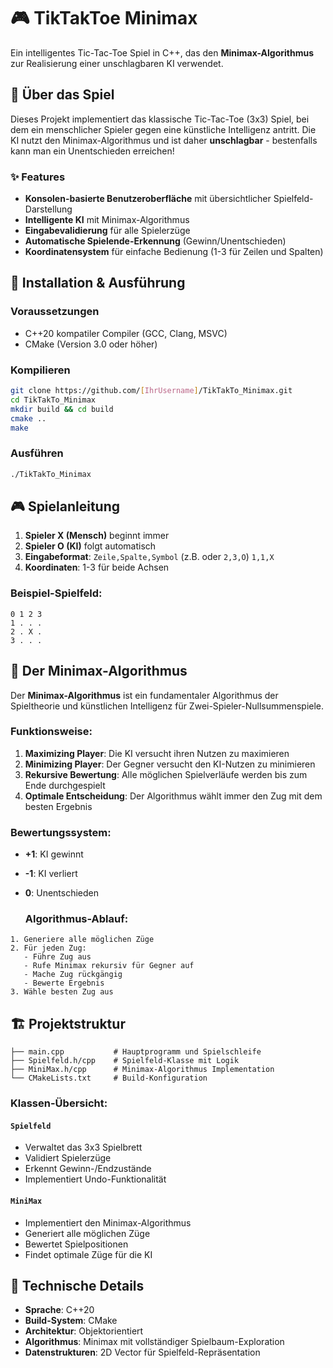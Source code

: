 # 🎮 TikTakToe Minimax
Ein intelligentes Tic-Tac-Toe Spiel in C++, das den **Minimax-Algorithmus** zur Realisierung einer unschlagbaren KI verwendet.
## 🎯 Über das Spiel
Dieses Projekt implementiert das klassische Tic-Tac-Toe (3x3) Spiel, bei dem ein menschlicher Spieler gegen eine künstliche Intelligenz antritt. Die KI nutzt den Minimax-Algorithmus und ist daher **unschlagbar** - bestenfalls kann man ein Unentschieden erreichen!
### ✨ Features
- **Konsolen-basierte Benutzeroberfläche** mit übersichtlicher Spielfeld-Darstellung
- **Intelligente KI** mit Minimax-Algorithmus
- **Eingabevalidierung** für alle Spielerzüge
- **Automatische Spielende-Erkennung** (Gewinn/Unentschieden)
- **Koordinatensystem** für einfache Bedienung (1-3 für Zeilen und Spalten)

## 🚀 Installation & Ausführung
### Voraussetzungen
- C++20 kompatiler Compiler (GCC, Clang, MSVC)
- CMake (Version 3.0 oder höher)
  
### Kompilieren
``` bash
git clone https://github.com/[IhrUsername]/TikTakTo_Minimax.git
cd TikTakTo_Minimax
mkdir build && cd build
cmake ..
make
```
### Ausführen
``` bash
./TikTakTo_Minimax
```


## 🎮 Spielanleitung
1. **Spieler X (Mensch)** beginnt immer
2. **Spieler O (KI)** folgt automatisch
3. **Eingabeformat**: `Zeile,Spalte,Symbol` (z.B. oder `2,3,O`) `1,1,X`
4. **Koordinaten**: 1-3 für beide Achsen

### Beispiel-Spielfeld:
``` 
0 1 2 3 
1 . . . 
2 . X . 
3 . . . 
```
 

## 🧠 Der Minimax-Algorithmus
Der **Minimax-Algorithmus** ist ein fundamentaler Algorithmus der Spieltheorie und künstlichen Intelligenz für Zwei-Spieler-Nullsummenspiele.
### Funktionsweise:
1. **Maximizing Player**: Die KI versucht ihren Nutzen zu maximieren
2. **Minimizing Player**: Der Gegner versucht den KI-Nutzen zu minimieren
3. **Rekursive Bewertung**: Alle möglichen Spielverläufe werden bis zum Ende durchgespielt
4. **Optimale Entscheidung**: Der Algorithmus wählt immer den Zug mit dem besten Ergebnis

### Bewertungssystem:
- **+1**: KI gewinnt
- **-1**: KI verliert
- **0**: Unentschieden

  ### Algorithmus-Ablauf:
``` 
1. Generiere alle möglichen Züge
2. Für jeden Zug:
   - Führe Zug aus
   - Rufe Minimax rekursiv für Gegner auf
   - Mache Zug rückgängig
   - Bewerte Ergebnis
3. Wähle besten Zug aus
```

## 🏗️ Projektstruktur
``` 
├── main.cpp           # Hauptprogramm und Spielschleife
├── Spielfeld.h/cpp    # Spielfeld-Klasse mit Logik
├── MiniMax.h/cpp      # Minimax-Algorithmus Implementation
└── CMakeLists.txt     # Build-Konfiguration
```
### Klassen-Übersicht:
#### `Spielfeld`
- Verwaltet das 3x3 Spielbrett
- Validiert Spielerzüge
- Erkennt Gewinn-/Endzustände
- Implementiert Undo-Funktionalität

#### `MiniMax`
- Implementiert den Minimax-Algorithmus
- Generiert alle möglichen Züge
- Bewertet Spielpositionen
- Findet optimale Züge für die KI

## 🔧 Technische Details
- **Sprache**: C++20
- **Build-System**: CMake
- **Architektur**: Objektorientiert
- **Algorithmus**: Minimax mit vollständiger Spielbaum-Exploration
- **Datenstrukturen**: 2D Vector für Spielfeld-Repräsentation




